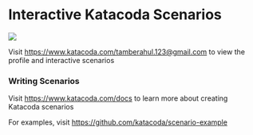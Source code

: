 # Interactive Katacoda Scenarios

[![](http://shields.katacoda.com/katacoda/tamberahul.123@gmail.com/count.svg)](https://www.katacoda.com/tamberahul.123@gmail.com "Get your profile on Katacoda.com")

Visit https://www.katacoda.com/tamberahul.123@gmail.com to view the profile and interactive scenarios

### Writing Scenarios
Visit https://www.katacoda.com/docs to learn more about creating Katacoda scenarios

For examples, visit https://github.com/katacoda/scenario-example
